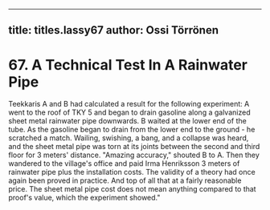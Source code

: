 
---

title: titles.lassy67
author: Ossi Törrönen
---


    
# 67. A Technical Test In A Rainwater Pipe

Teekkaris A and B had calculated a result for the following experiment: A went to the roof of TKY 5 and began to drain gasoline along a galvanized sheet metal rainwater pipe downwards. B waited at the lower end of the tube. As the gasoline began to drain from the lower end to the ground - he scratched a match. Wailing, swishing, a bang, and a collapse was heard, and the sheet metal pipe was torn at its joints between the second and third floor for 3 meters' distance. "Amazing accuracy," shouted B to A. Then they wandered to the village's office and paid Irma Henriksson 3 meters of rainwater pipe plus the installation costs. The validity of a theory had once again been proved in practice. And top of all that at a fairly reasonable price. The sheet metal pipe cost does not mean anything compared to that proof's value, which the experiment showed."

